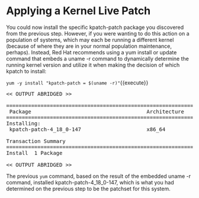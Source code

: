 # Applying a Kernel Live Patch

You could now install the specific kpatch-patch package you discovered from the
previous step.  However, if you were wanting to do this action on a population
of systems, which may each be running a different kernel (because of where they
are in your normal population maintenance, perhaps).  Instead, Red Hat
recommends using a yum install or update command that embeds a uname -r
command to dynamically determine the running kernel version and utilize it
when making the decision of which kpatch to install:

`yum -y install "kpatch-patch = $(uname -r)"`{{execute}}

<pre class="file">
<< OUTPUT ABRIDGED >>

============================================================================================================================================================
 Package                                     Architecture               Version                     Repository                                         Size
============================================================================================================================================================
Installing:
 kpatch-patch-4_18_0-147                     x86_64                     1-4.el8                     rhel-8-for-x86_64-baseos-rpms                      39 k

Transaction Summary
============================================================================================================================================================
Install  1 Package

<< OUTPUT ABRIDGED >>
</pre>

The previous `yum` command, based on the result of the embedded uname -r
command, installed kpatch-patch-4_18_0-147, which is what you had determined
on the previous step to be the patchset for this system.
